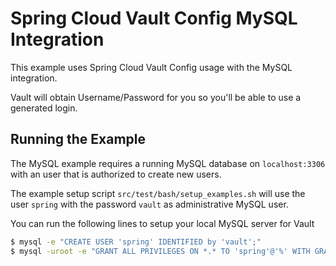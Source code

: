 Spring Cloud Vault Config MySQL Integration
===========================================

This example uses Spring Cloud Vault Config
usage with the MySQL integration.

Vault will obtain Username/Password for you so you'll be able to
use a generated login.

## Running the Example

The MySQL example requires a running MySQL database
on `localhost:3306` with an user that is authorized
to create new users.

The example setup script `src/test/bash/setup_examples.sh`
will use the user `spring` with the password `vault`
as administrative MySQL user.

You can run the following lines to setup your local MySQL server
for Vault

```bash
$ mysql -e "CREATE USER 'spring' IDENTIFIED by 'vault';"
$ mysql -uroot -e "GRANT ALL PRIVILEGES ON *.* TO 'spring'@'%' WITH GRANT OPTION;";
```

